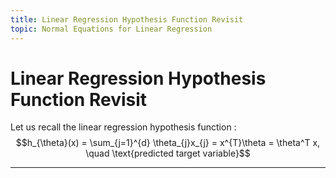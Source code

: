 ```yaml
---
title: Linear Regression Hypothesis Function Revisit
topic: Normal Equations for Linear Regression
---
```


# Linear Regression Hypothesis Function Revisit

Let us recall the linear regression hypothesis function : $$h_{\theta}(x) = \sum_{j=1}^{d} \theta_{j}x_{j} = x^{T}\theta = \theta^T x, \quad \text{predicted target variable}$$

---